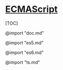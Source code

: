 <link rel="stylesheet" href="https://zhmhbest.gitee.io/hellomathematics/style/index.css">
<script src="https://zhmhbest.gitee.io/hellomathematics/style/index.js"></script>

# [ECMAScript](../index.html)

[TOC]

@import "doc.md"

@import "es5.md"

@import "es6.md"

@import "ts.md"
